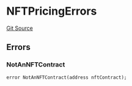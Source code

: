 # NFTPricingErrors
[Git Source](https://github.com/thrackle-io/tron/blob/baac0bbfdefb8a299b09493a3979f2ef5c07be0f/src/common/IErrors.sol)


## Errors
### NotAnNFTContract

```solidity
error NotAnNFTContract(address nftContract);
```

